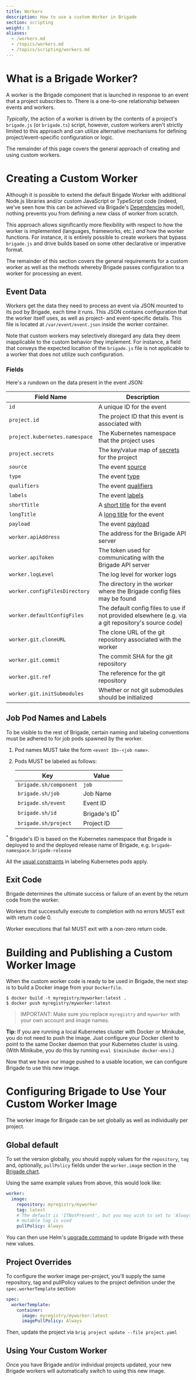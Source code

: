 ```yaml
---
title: Workers
description: How to use a custom Worker in Brigade
section: scripting
weight: 5
aliases:
  - /workers.md
  - /topics/workers.md
  - /topics/scripting/workers.md
---
```


# What is a Brigade Worker?

A worker is the Brigade component that is launched in response to an event that
a project subscribes to. There is a one-to-one relationship between events and
workers.

_Typically_, the action of a worker is driven by the contents of a project's
`brigade.js` (or `brigade.ts`) script, however, _custom_ workers aren't
strictly limited to this approach and can utilize alternative mechanisms for
defining project/event-specific configuration or logic.

The remainder of this page covers the general approach of creating and using
custom workers.

# Creating a Custom Worker

Although it is possible to extend the default Brigade Worker with additional
Node.js libraries and/or custom JavaScript or TypeScript code (indeed, we've
seen how this can be achieved via Brigade's [Dependencies] model), nothing
prevents you from defining a new class of worker from scratch.

This approach allows significantly more flexibility with respect to how the
worker is implemented (languages, frameworks, etc.) _and_ how the worker
functions. For instance, it is entirely possible to create workers that bypass
`brigade.js` and drive builds based on some other declarative or imperative
format.

The remainder of this section covers the general requirements for a custom
worker as well as the methods whereby Brigade passes configuration to a worker
for processing an event.

[Dependencies]: /topics/scripting/dependencies

## Event Data

Workers get the data they need to process an event via JSON mounted to its pod
by Brigade, each time it runs. This JSON contains configuration that the worker
itself uses, as well as project- and event-specific details. This file is
located at `/var/event/event.json` inside the worker container.

Note that custom workers may selectively disregard any data they deem
inapplicable to the custom behavior they implement. For instance, a field that
conveys the expected location of the `brigade.js` file is not applicable to a
worker that does not utilize such configuration.

### Fields

Here's a rundown on the data present in the event JSON:

| Field Name | Description |
|------------|-------------|
| `id` | A unique ID for the event |
| `project.id` | The project ID that this event is associated with |
| `project.kubernetes.namespace` | The Kubernetes namespace that the project uses |
| `project.secrets` | The key/value map of [secrets] for the project |
| `source` | The event [source] |
| `type` | The event [type] |
| `qualifiers` | The event [qualifiers] |
| `labels` | The event [labels] |
| `shortTitle` | A [short title] for the event |
| `longTitle` | A [long title] for the event |
| `payload` | The event [payload] |
| `worker.apiAddress` | The address for the Brigade API server |
| `worker.apiToken` | The token used for communicating with the Brigade API server |
| `worker.logLevel` | The log level for worker logs |
| `worker.configFilesDirectory` | The directory in the worker where the Brigade config files may be found |
| `worker.defaultConfigFiles` | The default config files to use if not provided elsewhere (e.g. via a git repository's source code) |
| `worker.git.cloneURL` | The clone URL of the git repository associated with the worker |
| `worker.git.commit` | The commit SHA for the git repository |
| `worker.git.ref` | The reference for the git repository |
| `worker.git.initSubmodules` | Whether or not git submodules should be initialized |

[secrets]: /topics/project-developers/secrets
[source]: /topics/project-developers/events#source
[type]: /topics/project-developers/events#type
[qualifiers]: /topics/project-developers/events#qualifiers
[labels]: /topics/project-developers/events#labels
[short title]: /topics/project-developers/events#short-title
[long title]: /topics/project-developers/events#long-title
[payload]: /topics/project-developers/events#payload

## Job Pod Names and Labels

To be visible to the rest of Brigade, certain naming and labeling conventions
must be adhered to for job pods spawned by the worker.

1. Pod names MUST take the form `<event ID>-<job name>`.

1. Pods MUST be labeled as follows:

    | Key | Value |
    |-----|-------|
    | `brigade.sh/component` | `job` |
    | `brigade.sh/job` | Job Name |
    | `brigade.sh/event` | Event ID |
    | `brigade.sh/id` | Brigade's ID<sup>*</sup> |
    | `brigade.sh/project` | Project ID |

<sup>*</sup> Brigade's ID is based on the Kubernetes namespace that Brigade is
deployed to and the deployed release name of Brigade, e.g.
`brigade-namespace.brigade-release`

All the [usual constraints][K8s label constraints] in labeling Kubernetes pods
apply.

[K8s label constraints]: https://kubernetes.io/docs/concepts/overview/working-with-objects/labels/#syntax-and-character-set

## Exit Code

Brigade determines the ultimate success or failure of an event by the return
code from the worker.

Workers that successfully execute to completion with no errors MUST exit with
return code 0.

Worker executions that fail MUST exit with a non-zero return code.

# Building and Publishing a Custom Worker Image

When the custom worker code is ready to be used in Brigade, the next step is to
build a Docker image from your `Dockerfile`.

```console
$ docker build -t myregistry/myworker:latest .
$ docker push myregistry/myworker:latest
```

> IMPORTANT: Make sure you replace `myregistry` and `myworker` with your own
> account and image names.

**Tip:** If you are running a local Kubernetes cluster with Docker or Minikube,
you do not need to push the image. Just configure your Docker client
to point to the same Docker daemon that your Kubernetes cluster is using. (With
Minikube, you do this by running `eval $(minikube docker-env)`.)

Now that we have our image pushed to a usable location, we can configure Brigade
to use this new image.

# Configuring Brigade to Use Your Custom Worker Image

The worker image for Brigade can be set globally as well as individually per
project.

## Global default

To set the version globally, you should supply values for the `repository`,
`tag` and, optionally, `pullPolicy` fields under the `worker.image` section in
the [Brigade chart].

Using the same example values from above, this would look like:

```yaml
worker:
  image:
    repository: myregistry/myworker
    tag: latest
    # The default is 'IfNotPresent', but you may wish to set to 'Always' when a
    # mutable tag is used
    pullPolicy: Always
```

You can then use Helm's [upgrade command] to update Brigade with these new
values.

[Brigade chart]: https://github.com/brigadecore/brigade/tree/v2/charts/brigade
[upgrade command]: https://helm.sh/docs/helm/helm_upgrade/
## Project Overrides

To configure the worker image per-project, you'll supply the same repository,
tag and pullPolicy values to the project definition under the
`spec.workerTemplate` section:

```yaml
spec:
  workerTemplate:
    container:
      image: myregistry/myworker:latest
      imagePullPolicy: Always
```

Then, update the project via `brig project update --file project.yaml`

## Using Your Custom Worker

Once you have Brigade and/or individual projects updated, your new Brigade
workers will automatically switch to using this new image.
